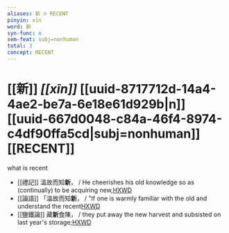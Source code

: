 ```yaml
---
aliases: 新 n RECENT
pinyin: xīn
word: 新
syn-func: n
sem-feat: subj=nonhuman
total: 3
concept: RECENT 
---
```

# [[新]] *[[xīn]]*  [[uuid-8717712d-14a4-4ae2-be7a-6e18e61d929b|n]] [[uuid-667d0048-c84a-46f4-8974-c4df90ffa5cd|subj=nonhuman]] [[RECENT]]
what is recent
 - [[禮記]] 溫故而知**新**， / He cheerishes his old knowledge so as (continually) to be acquiring new,[HXWD](https://hxwd.org/textview.html?location=KR1d0052_tls_032-26a.5)
 - [[論語]] 「溫故而知**新**， / "If one is warmly familiar with the old and understand the recent[HXWD](https://hxwd.org/textview.html?location=KR1h0004_tls_002-12a.3)
 - [[鹽鐵論]] 藏**新**食陳， / they put away the new harvest and subsisted on last year's storage;[HXWD](https://hxwd.org/textview.html?location=KR3a0006_tls_003-14a.16)